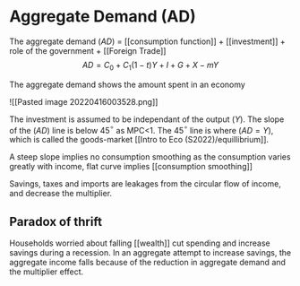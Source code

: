 # Aggregate Demand (AD)
The aggregate demand ($AD$) = [[consumption function]] + [[investment]] + role of the government + [[Foreign Trade]]
$$AD=C_0+C_1(1-t)Y+I+G+X-mY$$

The aggregate demand shows the amount spent in an economy

![[Pasted image 20220416003528.png]]

The investment is assumed to be independant of the output ($Y$). The slope of the ($AD$) line is below 45$^\circ$ as MPC<1. The 45$^\circ$ line is where ($AD=Y$), which is called the goods-market [[Intro to Eco (S2022)/equillibrium]]. 

A steep slope implies no consumption smoothing as the consumption varies greatly with income, flat curve implies [[consumption smoothing]]

Savings, taxes and imports are leakages from the circular flow of income, and decrease the multiplier. 

## Paradox of thrift
Households worried about falling [[wealth]] cut spending and increase savings during a recession. In an aggregate attempt to increase savings, the aggregate income falls because of the reduction in aggregate demand and the multiplier effect. 